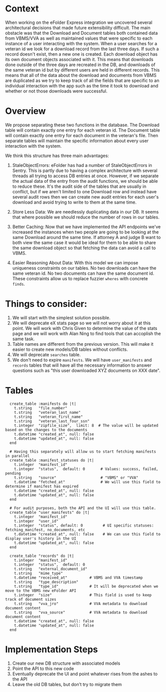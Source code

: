 # Context

When working on the eFolder Express integration we uncovered several architectural decisions that made future extensibility difficult. The main obstacle was that the Download and Document tables both contained data from VBMS/VVA as well as maintained values that were specific to each instance of a user interacting with the system. When a user searches for a veteran id we look for a download record from the last three days. If such a record doesn't exist, then a new one is created. Each download object has its own document objects associated with it. This means that downloads done outside of the three days are recreated in the DB, and downloads of the same veteran id but by different users are held in different records. This means that all of the data about the download and documents from VBMS are duplicated as we try to keep track of all the fields that are specific to an individual interaction with the app such as the time it took to download and whether or not those downloads were successful.


# Overview

We propose separating these two functions in the database. The Download table will contain exactly one entry for each veteran id. The Document table will contain exactly one entry for each document in the veteran's file. Then separate tables will maintain the specific information about every user interaction with the system.

We think this structure has three main advantages:

1) StaleObjectErrors: eFolder has had a number of StaleObjectErrors in Sentry. This is partly due to having a complex architecture with several threads all trying to access DB entries at once. However, if we separate the actual data of the entry from the audit functions, we should be able to reduce these. It's the audit side of the tables that are usually in conflict, but if we aren't limited to one Download row and instead have several audit rows then we can create new audit entries for each user's download and avoid trying to write to them at the same time.

1) Store Less Data: We are needlessly duplicating data in our DB. It seems that where possible we should reduce the number of rows in our tables.

1) Better Caching: Now that we have implemented the API endpoints we've increased the instances when two people are going to be looking at the same Download around the same time. If attorney A and judge B want to both view the same case it would be ideal for them to be able to share the same download object so that fetching the data can avoid a call to VBMS.

1) Easier Reasoning About Data: With this model we can impose uniqueness constraints on our tables. No two downloads can have the same veteran id. No two documents can have the same document id. These constraints allow us to replace fuzzier `wheres` with concrete `finds`.


# Things to consider:

1) We will start with the simplest solution possible.
2) We will deprecate eX stats page so we will not worry about it at this point. We will work with Chris Given to determine the value of the stats page and we will work with Alan Ning to find tools that can accoplish the same task.
3) Table names are different from the previous version. This will make it easier to create new models/DB tables without conflicts.
4) We will deprecate `searches` table.
5) We don't need to expire `manifests`. We will have `user_manifests` and `records` tables that will have all the necessary information to answer questions such as "this user downloaded XYZ documents on XXX date".


# Tables

```
  create_table :manifests do |t|
    t.string   "file_number"
    t.string   "veteran_last_name"
    t.string   "veteran_first_name"
    t.string   "veteran_last_four_ssn"
    t.integer  "zipfile_size",  limit: 8  # The value will be updated based on the changes to the documents
    t.datetime "created_at", null: false
    t.datetime "updated_at", null: false
  end
```

```
  # Having this separately will allow us to start fetching manifests in parallel
  create_table :manifest_statuses do |t|
    t.integer  "manifest_id"
    t.integer  "status",  default: 0       # Values: success, failed, pending
    t.string   "source"                    # "VBMS" or "VVA"
    t.datetime "fetched_at"                # We will use this field to determine if manifest has expired
    t.datetime "created_at", null: false
    t.datetime "updated_at", null: false
  end
```

```
  # For audit purposes, both the API and the UI will use this table.
  create_table "user_manifests" do |t|
    t.integer  "manifest_id"
    t.integer  "user_id"
    t.integer  "status", default: 0         # UI specific statuses: fetching_manifest, no_documents, etc
    t.datetime "created_at", null: false    # We can use this field to display user's history in the UI
    t.datetime "updated_at", null: false
  end
```

```
  create_table "records" do |t|
    t.integer  "manifest_id"
    t.integer  "status",  default: 0
    t.string   "external_document_id"
    t.string   "mime_type"
    t.datetime "received_at"          # VBMS and VVA timestamp
    t.string   "type_description"
    t.string   "type_id"              # It will be deprecated when we move to the VBMS new eFolder API
    t.integer  "size"                 # This field is used to keep track of document sizes
    t.string   "vva_jro"              # VVA metadata to download document content
    t.string   "vva_source"           # VVA metadata to download document content
    t.datetime "created_at", null: false
    t.datetime "updated_at", null: false
  end
```

# Implementation Steps

1) Create our new DB structure with associated models
2) Point the API to this new code
3) Eventually deprecate the UI and point whatever rises from the ashes to the API
4) Leave the old DB tables, but don’t try to migrate them
